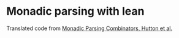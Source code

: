 # Monadic parsing with lean

Translated code from [Monadic Parsing Combinators, Hutton et al.](https://www.cs.nott.ac.uk/~pszgmh/monparsing.pdf)